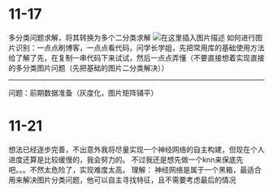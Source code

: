 ﻿# 11-17
多分类问题求解，将其转换为多个二分类求解
![在这里插入图片描述](https://img-blog.csdnimg.cn/20201117160527331.png?x-oss-process=image/watermark,type_ZmFuZ3poZW5naGVpdGk,shadow_10,text_aHR0cHM6Ly9ibG9nLmNzZG4ubmV0L1JVT01FTkdBd0E=,size_16,color_FFFFFF,t_70#pic_center)
如何进行图片识别：一点点刷博客，一点点看代码，问学长学姐，先把常用库的基础使用方法给了解了先，在复制一串代码下来试试，然后一点点弄懂（不要直接想着实现直接的多分类图片问题（先把基础的图片二分类解决））
***
问题：前期数据准备（灰度化，图片矩阵铺平）
# 11-21
想法已经逐步完善，不出意外我将尽量实现一个神经网络的自主构建，但现在个人进度还算是比较缓慢的，我会努力的。
不过我还是想先做一个knn来保底先吧。。。不然太危险了，实现难度太高。
理解：
神经网络是属于一个黑箱，最适合用来解决图片分类问题，他可以自主寻找特征，且不需要考虑最后的情况

